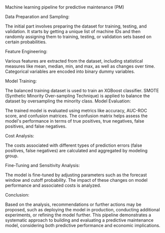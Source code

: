 Machine learning pipeline for predictive maintenance (PM)

Data Preparation and Sampling: 


The initial part involves preparing the dataset for training, testing, and validation. It starts by getting a unique list of machine IDs and then randomly assigning them to training, testing, or validation sets based on certain probabilities.

Feature Engineering: 


Various features are extracted from the dataset, including statistical measures like mean, median, min, and max, as well as changes over time. Categorical variables are encoded into binary dummy variables.

Model Training:


The balanced training dataset is used to train an XGBoost classifier. SMOTE (Synthetic Minority Over-sampling Technique) is applied to balance the dataset by oversampling the minority class.
Model Evaluation: 


The trained model is evaluated using metrics like accuracy, AUC-ROC score, and confusion matrices. The confusion matrix helps assess the model's performance in terms of true positives, true negatives, false positives, and false negatives.

Cost Analysis:


The costs associated with different types of prediction errors (false positives, false negatives) are calculated and aggregated by modeling group.

Fine-Tuning and Sensitivity Analysis: 

The model is fine-tuned by adjusting parameters such as the forecast window and cutoff probability. The impact of these changes on model performance and associated costs is analyzed.

Conclusion:


Based on the analysis, recommendations or further actions may be proposed, such as deploying the model in production, conducting additional experiments, or refining the model further.
This pipeline demonstrates a systematic approach to building and evaluating a predictive maintenance model, considering both predictive performance and economic implications.
